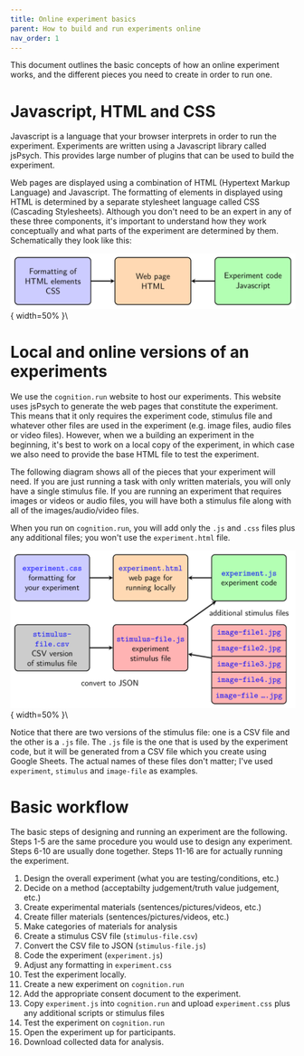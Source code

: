 ```yaml
---
title: Online experiment basics
parent: How to build and run experiments online
nav_order: 1
---
```


This document outlines the basic concepts of how an online experiment works, and the different pieces you need to create in order to run one.

# Javascript, HTML and CSS

Javascript is a language that your browser interprets in order to run the experiment.  Experiments are written using a Javascript library called jsPsych. This provides large number of plugins that can be used to build the experiment.

Web pages are displayed using a combination of HTML (Hypertext Markup Language) and Javascript. The formatting of elements in displayed using HTML is determined by a separate stylesheet language called CSS (Cascading Stylesheets). Although you don't need to be an expert in any of these three components, it's important to understand how they work conceptually and what parts of the experiment are determined by them.  Schematically they look like this:

![overview](assets/images/overview.png){ width=50% }\

# Local and online versions of an experiments

We use the `cognition.run` website to host our experiments. This website uses jsPsych to generate the web pages that constitute the experiment. This means that it only requires the experiment code, stimulus file and whatever other files are used in the experiment (e.g. image files, audio files or video files). However, when we a building an experiment in the beginning, it's best to work on a local copy of the experiment, in which case we also need to provide the base HTML file to test the experiment.

The following diagram shows all of the pieces that your experiment will need. If you are just running a task with only written materials, you will only have a single stimulus file. If you are running an experiment that requires images or videos or audio files, you will have both a stimulus file along with all of the images/audio/video files.

When you run on `cognition.run`, you will add only the `.js` and `.css` files plus any additional files; you won't use the `experiment.html` file.

![experiment](assets/images/experiment.png){ width=50% }\

Notice that there are two versions of the stimulus file: one is a CSV file and the other is a `.js` file. The `.js` file is the one that is used by the experiment code, but it will be generated from a CSV file which you create using Google Sheets. The actual names of these files don't matter; I've used `experiment`, `stimulus` and `image-file` as examples.

# Basic workflow

The basic steps of designing and running an experiment are the following. Steps 1-5 are the same procedure you would use to design any experiment. Steps 6-10 are usually done together. Steps 11-16 are for actually running the experiment.

 1. Design the overall experiment (what you are testing/conditions, etc.)
 2. Decide on a method (acceptabilty judgement/truth value judgement, etc.)
 3. Create experimental materials (sentences/pictures/videos, etc.)
 4. Create filler materials (sentences/pictures/videos, etc.)
 5. Make categories of materials for analysis
 6. Create a stimulus CSV file (`stimulus-file.csv`)
 7. Convert the CSV file to JSON (`stimulus-file.js`)
 8. Code the experiment (`experiment.js`)
 9. Adjust any formatting in `experiment.css`
 9. Test the experiment locally.
 10. Create a new experiment on `cognition.run`
 11. Add the appropriate consent document to the experiment.
 11. Copy `experiment.js` into `cognition.run` and upload `experiment.css` plus any additional scripts or stimulus files
 12. Test the experiment on `cognition.run`
 13. Open the experiment up for participants.
 14. Download collected data for analysis.

